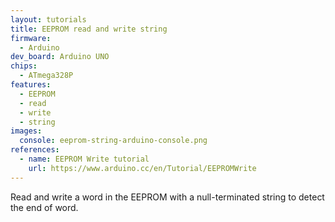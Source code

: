 ```yaml
---
layout: tutorials
title: EEPROM read and write string
firmware:
  - Arduino
dev_board: Arduino UNO
chips:
  - ATmega328P
features:
  - EEPROM
  - read
  - write
  - string
images:
  console: eeprom-string-arduino-console.png
references:
  - name: EEPROM Write tutorial
    url: https://www.arduino.cc/en/Tutorial/EEPROMWrite
---
```


Read and write a word in the EEPROM with a null-terminated string to detect the end of word.
